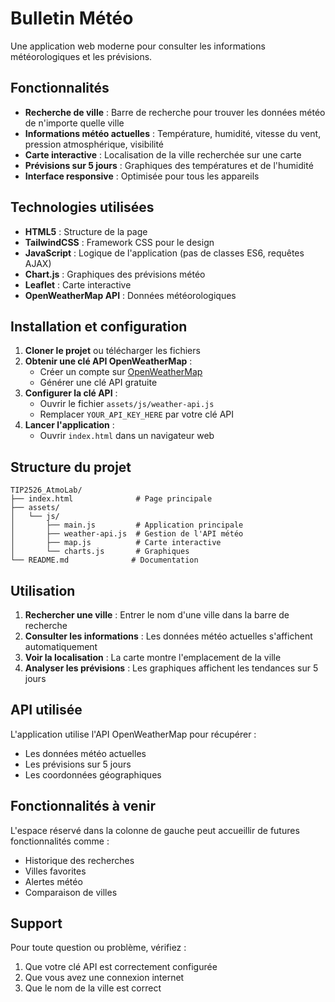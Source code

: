 # Bulletin Météo

Une application web moderne pour consulter les informations météorologiques et les prévisions.

## Fonctionnalités

- **Recherche de ville** : Barre de recherche pour trouver les données météo de n'importe quelle ville
- **Informations météo actuelles** : Température, humidité, vitesse du vent, pression atmosphérique, visibilité
- **Carte interactive** : Localisation de la ville recherchée sur une carte
- **Prévisions sur 5 jours** : Graphiques des températures et de l'humidité
- **Interface responsive** : Optimisée pour tous les appareils

## Technologies utilisées

- **HTML5** : Structure de la page
- **TailwindCSS** : Framework CSS pour le design
- **JavaScript** : Logique de l'application (pas de classes ES6, requêtes AJAX)
- **Chart.js** : Graphiques des prévisions météo
- **Leaflet** : Carte interactive
- **OpenWeatherMap API** : Données météorologiques

## Installation et configuration

1. **Cloner le projet** ou télécharger les fichiers
2. **Obtenir une clé API OpenWeatherMap** :
   - Créer un compte sur [OpenWeatherMap](https://openweathermap.org/api)
   - Générer une clé API gratuite
3. **Configurer la clé API** :
   - Ouvrir le fichier `assets/js/weather-api.js`
   - Remplacer `YOUR_API_KEY_HERE` par votre clé API
4. **Lancer l'application** :
   - Ouvrir `index.html` dans un navigateur web

## Structure du projet

```
TIP2526_AtmoLab/
├── index.html              # Page principale
├── assets/
│   └── js/
│       ├── main.js         # Application principale
│       ├── weather-api.js  # Gestion de l'API météo
│       ├── map.js          # Carte interactive
│       └── charts.js       # Graphiques
└── README.md              # Documentation
```

## Utilisation

1. **Rechercher une ville** : Entrer le nom d'une ville dans la barre de recherche
2. **Consulter les informations** : Les données météo actuelles s'affichent automatiquement
3. **Voir la localisation** : La carte montre l'emplacement de la ville
4. **Analyser les prévisions** : Les graphiques affichent les tendances sur 5 jours

## API utilisée

L'application utilise l'API OpenWeatherMap pour récupérer :
- Les données météo actuelles
- Les prévisions sur 5 jours
- Les coordonnées géographiques

## Fonctionnalités à venir

L'espace réservé dans la colonne de gauche peut accueillir de futures fonctionnalités comme :
- Historique des recherches
- Villes favorites
- Alertes météo
- Comparaison de villes

## Support

Pour toute question ou problème, vérifiez :
1. Que votre clé API est correctement configurée
2. Que vous avez une connexion internet
3. Que le nom de la ville est correct
